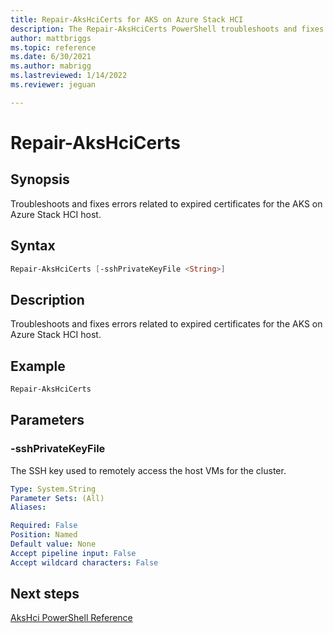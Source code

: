 ```yaml
---
title: Repair-AksHciCerts for AKS on Azure Stack HCI
description: The Repair-AksHciCerts PowerShell troubleshoots and fixes errors related to expired certificates for the AKS on Azure Stack HCI host.
author: mattbriggs
ms.topic: reference
ms.date: 6/30/2021
ms.author: mabrigg 
ms.lastreviewed: 1/14/2022
ms.reviewer: jeguan

---
```


# Repair-AksHciCerts

## Synopsis
Troubleshoots and fixes errors related to expired certificates for the AKS on Azure Stack HCI host.

## Syntax

```powershell
Repair-AksHciCerts [-sshPrivateKeyFile <String>] 
```

## Description
Troubleshoots and fixes errors related to expired certificates for the AKS on Azure Stack HCI host.

## Example

```powershell
Repair-AksHciCerts
```

## Parameters

### -sshPrivateKeyFile
The SSH key used to remotely access the host VMs for the cluster.

```yaml
Type: System.String
Parameter Sets: (All)
Aliases:

Required: False
Position: Named
Default value: None
Accept pipeline input: False
Accept wildcard characters: False
```

## Next steps

[AksHci PowerShell Reference](index.md)
